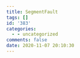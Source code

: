 ```yaml
---
title: SegmentFault
tags: []
id: '383'
categories:
  - - uncategorized
comments: false
date: 2020-11-07 20:10:30
---
```

